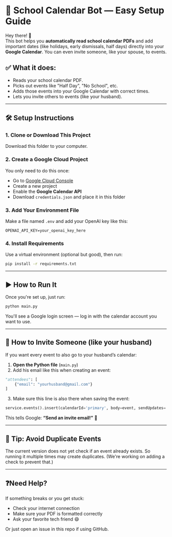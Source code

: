 # 📅 School Calendar Bot — Easy Setup Guide

Hey there! 👋  
This bot helps you **automatically read school calendar PDFs** and add important dates (like holidays, early dismissals, half days) directly into your **Google Calendar**. You can even invite someone, like your spouse, to events.

## ✅ What it does:
- Reads your school calendar PDF.
- Picks out events like "Half Day", "No School", etc.
- Adds those events into your Google Calendar with correct times.
- Lets you invite others to events (like your husband).

---

## 🛠️ Setup Instructions

### 1. Clone or Download This Project
Download this folder to your computer.

### 2. Create a Google Cloud Project
You only need to do this once:
- Go to [Google Cloud Console](https://console.cloud.google.com/)
- Create a new project
- Enable the **Google Calendar API**
- Download `credentials.json` and place it in this folder

### 3. Add Your Environment File
Make a file named `.env` and add your OpenAI key like this:
```
OPENAI_API_KEY=your_openai_key_here
```

### 4. Install Requirements
Use a virtual environment (optional but good), then run:
```bash
pip install -r requirements.txt
```

---

## ▶️ How to Run It

Once you're set up, just run:
```bash
python main.py
```
You'll see a Google login screen — log in with the calendar account you want to use.

---

## 👥 How to Invite Someone (like your husband)

If you want every event to also go to your husband’s calendar:

1. **Open the Python file** (`main.py`)
2. Add his email like this when creating an event:
```python
"attendees": [
    {"email": "yourhusband@gmail.com"}
]
```
3. Make sure this line is also there when saving the event:
```python
service.events().insert(calendarId='primary', body=event, sendUpdates='all').execute()
```
This tells Google: **“Send an invite email!”** 💌

---

## 🧹 Tip: Avoid Duplicate Events

The current version does not yet check if an event already exists. So running it multiple times may create duplicates. (We're working on adding a check to prevent that.)

---

## ❓Need Help?

If something breaks or you get stuck:
- Check your internet connection
- Make sure your PDF is formatted correctly
- Ask your favorite tech friend 😄

Or just open an issue in this repo if using GitHub.